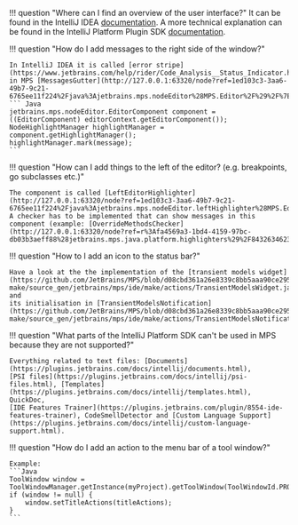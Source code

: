 !!! question "Where can I find an overview of the user interface?"
    It can be found in the IntelliJ IDEA [documentation](https://www.jetbrains.com/help/idea/guided-tour-around-the-user-interface.html).
    A more technical explanation can be found in the IntelliJ Platform Plugin SDK [documentation](https://plugins.jetbrains.com/docs/intellij/user-interface-components.html).

!!! question "How do I add messages to the right side of the window?"

    In IntelliJ IDEA it is called [error stripe](https://www.jetbrains.com/help/rider/Code_Analysis__Status_Indicator.html),
    in MPS [MessagesGutter](http://127.0.0.1:63320/node?ref=1ed103c3-3aa6-49b7-9c21-6765ee11f224%2Fjava%3Ajetbrains.mps.nodeEditor%28MPS.Editor%2F%29%2F%7EMessagesGutter):
    ``` Java
    jetbrains.mps.nodeEditor.EditorComponent component = ((EditorComponent) editorContext.getEditorComponent()); 
    NodeHighlightManager highlightManager = component.getHighlightManager();
    highlightManager.mark(message);
    ```

!!! question "How can I add things to the left of the editor? (e.g. breakpoints, go subclasses etc.)"

    The component is called [LeftEditorHighlighter](http://127.0.0.1:63320/node?ref=1ed103c3-3aa6-49b7-9c21-6765ee11f224%2Fjava%3Ajetbrains.mps.nodeEditor.leftHighlighter%28MPS.Editor%2F%29%2F%7ELeftEditorHighlighter).
    A checker has to be implemented that can show messages in this component (example: [OverrideMethodsChecker](http://127.0.0.1:63320/node?ref=r%3Afa4569a3-1bd4-4159-97bc-db03b3aeff88%28jetbrains.mps.java.platform.highlighters%29%2F8432634623182578830)).

!!! question "How to I add an icon to the status bar?"

    Have a look at the the implementation of the [transient models widget](https://github.com/JetBrains/MPS/blob/d08cbd361a26e8339c8bb5aaa90ce29508c0f908/plugins/mps-make/source_gen/jetbrains/mps/ide/make/actions/TransientModelsWidget.java#L26) and
    its initialisation in [TransientModelsNotification](https://github.com/JetBrains/MPS/blob/d08cbd361a26e8339c8bb5aaa90ce29508c0f908/plugins/mps-make/source_gen/jetbrains/mps/ide/make/actions/TransientModelsNotification.java#L34).

!!! question "What parts of the IntelliJ Platform SDK can't be used in MPS because they are not supported?"

    Everything related to text files: [Documents](https://plugins.jetbrains.com/docs/intellij/documents.html),
    [PSI files](https://plugins.jetbrains.com/docs/intellij/psi-files.html), [Templates](https://plugins.jetbrains.com/docs/intellij/templates.html), QuickDoc,
    [IDE Features Trainer](https://plugins.jetbrains.com/plugin/8554-ide-features-trainer), CodeSmellDetector and [Custom Language Support](https://plugins.jetbrains.com/docs/intellij/custom-language-support.html).

!!! question "How do I add an action to the menu bar of a tool window?"

    Example:
    ```Java
    ToolWindow window = ToolWindowManager.getInstance(myProject).getToolWindow(ToolWindowId.PROJECT_VIEW);
    if (window != null) {
        window.setTitleActions(titleActions);
    }
    ```